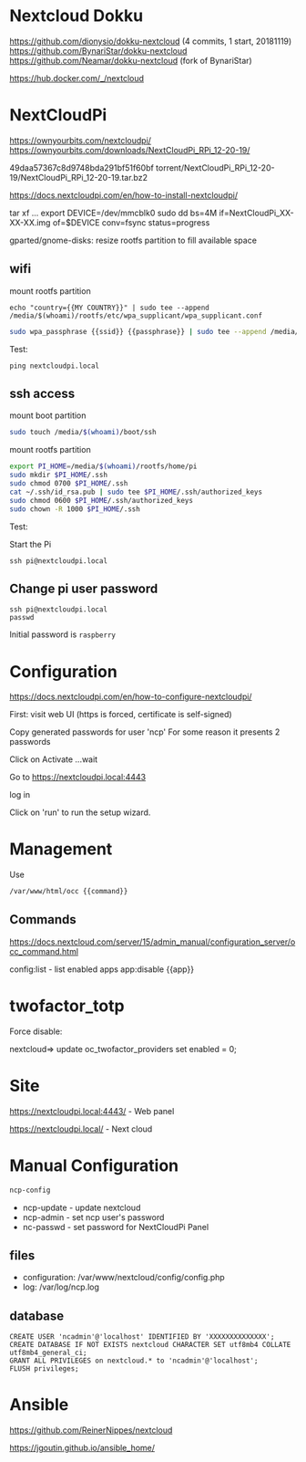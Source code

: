 # Nextcloud Dokku

https://github.com/dionysio/dokku-nextcloud (4 commits, 1 start, 20181119)
https://github.com/BynariStar/dokku-nextcloud
https://github.com/Neamar/dokku-nextcloud (fork of BynariStar)

https://hub.docker.com/_/nextcloud

# NextCloudPi

https://ownyourbits.com/nextcloudpi/
https://ownyourbits.com/downloads/NextCloudPi_RPi_12-20-19/

49daa57367c8d9748bda291bf51f60bf  torrent/NextCloudPi_RPi_12-20-19/NextCloudPi_RPi_12-20-19.tar.bz2

https://docs.nextcloudpi.com/en/how-to-install-nextcloudpi/

tar xf ...
export DEVICE=/dev/mmcblk0
sudo dd bs=4M if=NextCloudPi_XX-XX-XX.img of=$DEVICE conv=fsync status=progress

gparted/gnome-disks: resize rootfs partition to fill available space

## wifi

mount rootfs partition

```
echo "country={{MY COUNTRY}}" | sudo tee --append /media/$(whoami)/rootfs/etc/wpa_supplicant/wpa_supplicant.conf
```

```sh
sudo wpa_passphrase {{ssid}} {{passphrase}} | sudo tee --append /media/$(whoami)/rootfs/etc/wpa_supplicant/wpa_supplicant.conf
```

Test:

```
ping nextcloudpi.local
```

## ssh access

mount boot partition

```sh
sudo touch /media/$(whoami)/boot/ssh
```

mount rootfs partition

```sh
export PI_HOME=/media/$(whoami)/rootfs/home/pi
sudo mkdir $PI_HOME/.ssh
sudo chmod 0700 $PI_HOME/.ssh
cat ~/.ssh/id_rsa.pub | sudo tee $PI_HOME/.ssh/authorized_keys
sudo chmod 0600 $PI_HOME/.ssh/authorized_keys
sudo chown -R 1000 $PI_HOME/.ssh
```

Test:

Start the Pi

```
ssh pi@nextcloudpi.local
```

## Change pi user password

```
ssh pi@nextcloudpi.local
passwd
```

Initial password is `raspberry`

# Configuration

https://docs.nextcloudpi.com/en/how-to-configure-nextcloudpi/

First: visit web UI (https is forced, certificate is self-signed)

Copy generated passwords for user 'ncp'
For some reason it presents 2 passwords

Click on Activate
...wait

Go to https://nextcloudpi.local:4443

log in

Click on 'run' to run the setup wizard.

# Management

Use

```sh
/var/www/html/occ {{command}}
```

## Commands

https://docs.nextcloud.com/server/15/admin_manual/configuration_server/occ_command.html

config:list - list enabled apps
app:disable {{app}}

# twofactor_totp

Force disable:

nextcloud=> update oc_twofactor_providers set enabled = 0;

# Site

https://nextcloudpi.local:4443/ - Web panel

https://nextcloudpi.local/ - Next cloud

# Manual Configuration

```sh
ncp-config
```

* ncp-update - update nextcloud
* ncp-admin - set ncp user's password
* nc-passwd - set password for NextCloudPi Panel

## files

* configuration: /var/www/nextcloud/config/config.php
* log: /var/log/ncp.log

## database

```
CREATE USER 'ncadmin'@'localhost' IDENTIFIED BY 'XXXXXXXXXXXXXX';
CREATE DATABASE IF NOT EXISTS nextcloud CHARACTER SET utf8mb4 COLLATE utf8mb4_general_ci;
GRANT ALL PRIVILEGES on nextcloud.* to 'ncadmin'@'localhost';
FLUSH privileges;
```

# Ansible

https://github.com/ReinerNippes/nextcloud

https://jgoutin.github.io/ansible_home/
